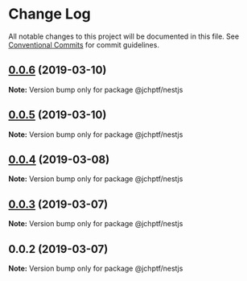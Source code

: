# Change Log

All notable changes to this project will be documented in this file.
See [Conventional Commits](https://conventionalcommits.org) for commit guidelines.

## [0.0.6](https://github.com/jheinnic/portfolio-monorepo/compare/@jchptf/nestjs@0.0.5...@jchptf/nestjs@0.0.6) (2019-03-10)

**Note:** Version bump only for package @jchptf/nestjs





## [0.0.5](https://github.com/jheinnic/portfolio-monorepo/compare/@jchptf/nestjs@0.0.4...@jchptf/nestjs@0.0.5) (2019-03-10)

**Note:** Version bump only for package @jchptf/nestjs





## [0.0.4](https://github.com/jheinnic/portfolio-monorepo/compare/@jchptf/nestjs@0.0.3...@jchptf/nestjs@0.0.4) (2019-03-08)

**Note:** Version bump only for package @jchptf/nestjs





## [0.0.3](https://github.com/jheinnic/portfolio-monorepo/compare/@jchptf/nestjs@0.0.2...@jchptf/nestjs@0.0.3) (2019-03-07)

**Note:** Version bump only for package @jchptf/nestjs





## 0.0.2 (2019-03-07)

**Note:** Version bump only for package @jchptf/nestjs

